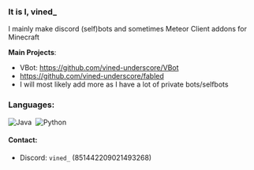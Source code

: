 ### It is I, vined_

I mainly make discord (self)bots and sometimes Meteor Client addons for Minecraft

**Main Projects**:
- VBot: https://github.com/vined-underscore/VBot
- https://github.com/vined-underscore/fabled
- I will most likely add more as I have a lot of private bots/selfbots
  
### Languages:
![Java](https://img.shields.io/badge/Java-ED8B00?style=for-the-badge&logo=java&logoColor=white)&nbsp;
![Python](https://img.shields.io/badge/Python-3776AB?style=for-the-badge&logo=python&logoColor=white)&nbsp;

#### Contact:
- Discord: `vined_` (851442209021493268)
